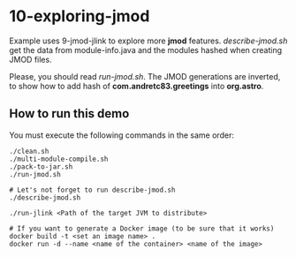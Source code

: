 # 10-exploring-jmod

Example uses 9-jmod-jlink to explore more **jmod** features. *describe-jmod.sh*
get the data from module-info.java and the modules hashed when creating
JMOD files.

Please, you should read *run-jmod.sh*. The JMOD generations are inverted,
to show how to add hash of **com.andretc83.greetings** into **org.astro**.

## How to run this demo

You must execute the following commands in the same order:

```{bash}
./clean.sh
./multi-module-compile.sh
./pack-to-jar.sh
./run-jmod.sh

# Let's not forget to run describe-jmod.sh
./describe-jmod.sh

./run-jlink <Path of the target JVM to distribute>

# If you want to generate a Docker image (to be sure that it works)
docker build -t <set an image name> .
docker run -d --name <name of the container> <name of the image>
```